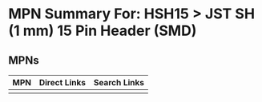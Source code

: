 



# MPN Summary For: HSH15 > JST SH (1 mm) 15 Pin Header (SMD)

## MPNs
  

|MPN|Direct Links|Search Links|
| :--- | :--- | :--- |
||||
